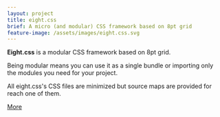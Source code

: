 ```yaml
---
layout: project
title: eight.css
brief: A micro (and modular) CSS framework based on 8pt grid
feature-image: /assets/images/eight.css.svg
---
```


**Eight.css** is a modular CSS framework based on 8pt grid.

Being modular means you can use it as a single bundle or importing only the modules you need for your project.

All eight.css's CSS files are minimized but source maps are provided for reach one of them.

<a class="btn" href="https://github.com/zuck/eight.css">More</a>
